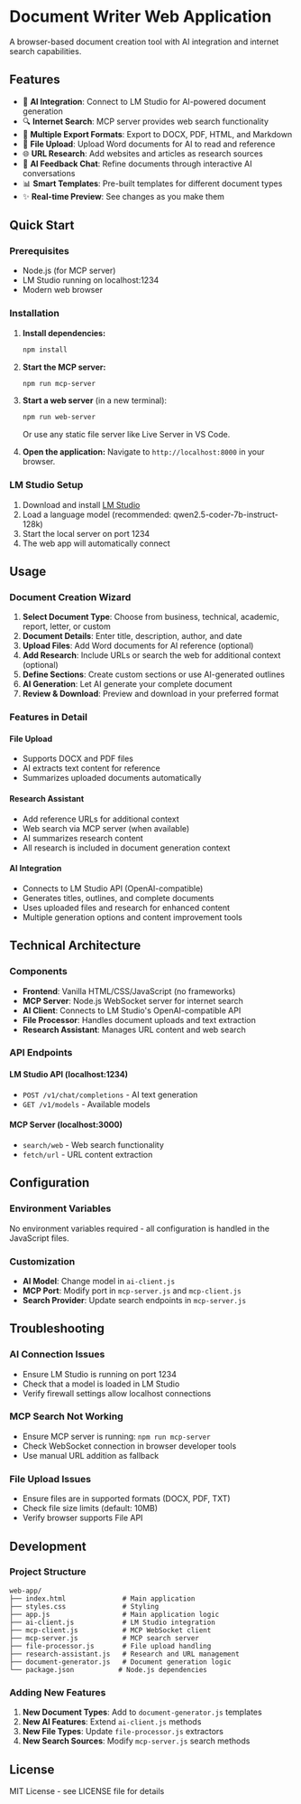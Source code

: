 # Document Writer Web Application

A browser-based document creation tool with AI integration and internet search capabilities.

## Features

- 🤖 **AI Integration**: Connect to LM Studio for AI-powered document generation
- 🔍 **Internet Search**: MCP server provides web search functionality
- 📄 **Multiple Export Formats**: Export to DOCX, PDF, HTML, and Markdown
- 📎 **File Upload**: Upload Word documents for AI to read and reference
- 🌐 **URL Research**: Add websites and articles as research sources
- 💬 **AI Feedback Chat**: Refine documents through interactive AI conversations
- 📊 **Smart Templates**: Pre-built templates for different document types
- ✨ **Real-time Preview**: See changes as you make them

## Quick Start

### Prerequisites

- Node.js (for MCP server)
- LM Studio running on localhost:1234
- Modern web browser

### Installation

1. **Install dependencies:**
   ```bash
   npm install
   ```

2. **Start the MCP server:**
   ```bash
   npm run mcp-server
   ```

3. **Start a web server** (in a new terminal):
   ```bash
   npm run web-server
   ```
   Or use any static file server like Live Server in VS Code.

4. **Open the application:**
   Navigate to `http://localhost:8000` in your browser.

### LM Studio Setup

1. Download and install [LM Studio](https://lmstudio.ai/)
2. Load a language model (recommended: qwen2.5-coder-7b-instruct-128k)
3. Start the local server on port 1234
4. The web app will automatically connect

## Usage

### Document Creation Wizard

1. **Select Document Type**: Choose from business, technical, academic, report, letter, or custom
2. **Document Details**: Enter title, description, author, and date
3. **Upload Files**: Add Word documents for AI reference (optional)
4. **Add Research**: Include URLs or search the web for additional context (optional)
5. **Define Sections**: Create custom sections or use AI-generated outlines
6. **AI Generation**: Let AI generate your complete document
7. **Review & Download**: Preview and download in your preferred format

### Features in Detail

#### File Upload
- Supports DOCX and PDF files
- AI extracts text content for reference
- Summarizes uploaded documents automatically

#### Research Assistant
- Add reference URLs for additional context
- Web search via MCP server (when available)
- AI summarizes research content
- All research is included in document generation context

#### AI Integration
- Connects to LM Studio API (OpenAI-compatible)
- Generates titles, outlines, and complete documents
- Uses uploaded files and research for enhanced content
- Multiple generation options and content improvement tools

## Technical Architecture

### Components

- **Frontend**: Vanilla HTML/CSS/JavaScript (no frameworks)
- **MCP Server**: Node.js WebSocket server for internet search
- **AI Client**: Connects to LM Studio's OpenAI-compatible API
- **File Processor**: Handles document uploads and text extraction
- **Research Assistant**: Manages URL content and web search

### API Endpoints

#### LM Studio API (localhost:1234)
- `POST /v1/chat/completions` - AI text generation
- `GET /v1/models` - Available models

#### MCP Server (localhost:3000)
- `search/web` - Web search functionality
- `fetch/url` - URL content extraction

## Configuration

### Environment Variables

No environment variables required - all configuration is handled in the JavaScript files.

### Customization

- **AI Model**: Change model in `ai-client.js`
- **MCP Port**: Modify port in `mcp-server.js` and `mcp-client.js`
- **Search Provider**: Update search endpoints in `mcp-server.js`

## Troubleshooting

### AI Connection Issues
- Ensure LM Studio is running on port 1234
- Check that a model is loaded in LM Studio
- Verify firewall settings allow localhost connections

### MCP Search Not Working
- Ensure MCP server is running: `npm run mcp-server`
- Check WebSocket connection in browser developer tools
- Use manual URL addition as fallback

### File Upload Issues
- Ensure files are in supported formats (DOCX, PDF, TXT)
- Check file size limits (default: 10MB)
- Verify browser supports File API

## Development

### Project Structure
```
web-app/
├── index.html              # Main application
├── styles.css              # Styling
├── app.js                  # Main application logic
├── ai-client.js            # LM Studio integration
├── mcp-client.js           # MCP WebSocket client
├── mcp-server.js           # MCP search server
├── file-processor.js       # File upload handling
├── research-assistant.js   # Research and URL management
├── document-generator.js   # Document generation logic
└── package.json           # Node.js dependencies
```

### Adding New Features

1. **New Document Types**: Add to `document-generator.js` templates
2. **New AI Features**: Extend `ai-client.js` methods
3. **New File Types**: Update `file-processor.js` extractors
4. **New Search Sources**: Modify `mcp-server.js` search methods

## License

MIT License - see LICENSE file for details